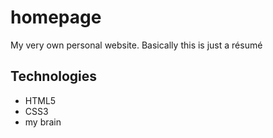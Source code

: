 # homepage
My very own personal website. Basically this is just a résumé

## Technologies
 - HTML5
 - CSS3
 - my brain
 
